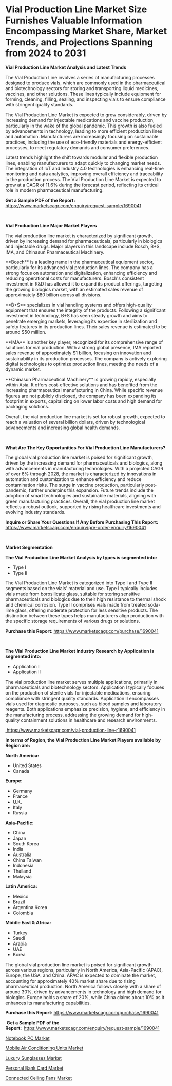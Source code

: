 <p><h1>Vial Production Line Market Size Furnishes Valuable Information Encompassing Market Share, Market Trends, and Projections Spanning from 2024 to 2031</h1></p><p><strong>Vial Production Line Market Analysis and Latest Trends</strong></p>
<p><p>The Vial Production Line involves a series of manufacturing processes designed to produce vials, which are commonly used in the pharmaceutical and biotechnology sectors for storing and transporting liquid medicines, vaccines, and other solutions. These lines typically include equipment for forming, cleaning, filling, sealing, and inspecting vials to ensure compliance with stringent quality standards.</p><p>The Vial Production Line Market is expected to grow considerably, driven by increasing demand for injectable medications and vaccine production, particularly in the wake of the global pandemic. This growth is also fueled by advancements in technology, leading to more efficient production lines and automation. Manufacturers are increasingly focusing on sustainable practices, including the use of eco-friendly materials and energy-efficient processes, to meet regulatory demands and consumer preferences.</p><p>Latest trends highlight the shift towards modular and flexible production lines, enabling manufacturers to adapt quickly to changing market needs. The integration of IoT and Industry 4.0 technologies is enhancing real-time monitoring and data analytics, improving overall efficiency and traceability in the production process. The Vial Production Line Market is expected to grow at a CAGR of 11.6% during the forecast period, reflecting its critical role in modern pharmaceutical manufacturing.</p></p>
<p><strong>Get a Sample PDF of the Report:&nbsp;</strong> <a href="https://www.marketscagr.com/enquiry/request-sample/1690041?utm_campaign=1557&utm_medium=2&utm_source=Github&utm_content=ia&utm_term=17102024&utm_id=vial-production-line">https://www.marketscagr.com/enquiry/request-sample/1690041</a></p>
<p>&nbsp;</p>
<p><strong>Vial Production Line Major Market Players</strong></p>
<p><p>The vial production line market is characterized by significant growth, driven by increasing demand for pharmaceuticals, particularly in biologics and injectable drugs. Major players in this landscape include Bosch, B+S, IMA, and Chinasun Pharmaceutical Machinery.</p><p>**Bosch** is a leading name in the pharmaceutical equipment sector, particularly for its advanced vial production lines. The company has a strong focus on automation and digitalization, enhancing efficiency and reducing operational costs for manufacturers. Bosch's consistent investment in R&D has allowed it to expand its product offerings, targeting the growing biologics market, with an estimated sales revenue of approximately $80 billion across all divisions.</p><p>**B+S** specializes in vial handling systems and offers high-quality equipment that ensures the integrity of the products. Following a significant investment in technology, B+S has seen steady growth and aims to penetrate emerging markets, leveraging its expertise in sterilization and safety features in its production lines. Their sales revenue is estimated to be around $50 million.</p><p>**IMA** is another key player, recognized for its comprehensive range of solutions for vial production. With a strong global presence, IMA reported sales revenue of approximately $1 billion, focusing on innovation and sustainability in its production processes. The company is actively exploring digital technologies to optimize production lines, meeting the needs of a dynamic market.</p><p>**Chinasun Pharmaceutical Machinery** is growing rapidly, especially within Asia. It offers cost-effective solutions and has benefited from the increasing pharmaceutical manufacturing in China. While specific revenue figures are not publicly disclosed, the company has been expanding its footprint in exports, capitalizing on lower labor costs and high demand for packaging solutions.</p><p>Overall, the vial production line market is set for robust growth, expected to reach a valuation of several billion dollars, driven by technological advancements and increasing global health demands.</p></p>
<p>&nbsp;</p>
<p><strong>What Are The Key Opportunities For Vial Production Line Manufacturers?</strong></p>
<p><p>The global vial production line market is poised for significant growth, driven by the increasing demand for pharmaceuticals and biologics, along with advancements in manufacturing technologies. With a projected CAGR of over 6% through 2028, the market is characterized by innovations in automation and customization to enhance efficiency and reduce contamination risks. The surge in vaccine production, particularly post-pandemic, further underpins this expansion. Future trends include the adoption of smart technologies and sustainable materials, aligning with green manufacturing practices. Overall, the vial production line market reflects a robust outlook, supported by rising healthcare investments and evolving industry standards.</p></p>
<p><strong>Inquire or Share Your Questions If Any Before Purchasing This Report:</strong> <a href="https://www.marketscagr.com/enquiry/pre-order-enquiry/1690041?utm_campaign=1557&utm_medium=2&utm_source=Github&utm_content=ia&utm_term=17102024&utm_id=vial-production-line">https://www.marketscagr.com/enquiry/pre-order-enquiry/1690041</a></p>
<p>&nbsp;</p>
<p><strong>Market Segmentation</strong></p>
<p><strong>The Vial Production Line Market Analysis by types is segmented into:</strong></p>
<p><ul><li>Type I</li><li>Type II</li></ul></p>
<p><p>The Vial Production Line Market is categorized into Type I and Type II segments based on the vials' material and use. Type I typically includes vials made from borosilicate glass, suitable for storing sensitive pharmaceuticals and biologics due to their high resistance to thermal shock and chemical corrosion. Type II comprises vials made from treated soda-lime glass, offering moderate protection for less sensitive products. The distinction between these types helps manufacturers align production with the specific storage requirements of various drugs or solutions.</p></p>
<p><strong>Purchase this Report:&nbsp;</strong><a href="https://www.marketscagr.com/purchase/1690041?utm_campaign=1557&utm_medium=2&utm_source=Github&utm_content=ia&utm_term=17102024&utm_id=vial-production-line">https://www.marketscagr.com/purchase/1690041</a></p>
<p>&nbsp;</p>
<p><strong>The Vial Production Line Market Industry Research by Application is segmented into:</strong></p>
<p><ul><li>Application I</li><li>Application II</li></ul></p>
<p><p>The vial production line market serves multiple applications, primarily in pharmaceuticals and biotechnology sectors. Application I typically focuses on the production of sterile vials for injectable medications, ensuring compliance with stringent quality standards. Application II encompasses vials used for diagnostic purposes, such as blood samples and laboratory reagents. Both applications emphasize precision, hygiene, and efficiency in the manufacturing process, addressing the growing demand for high-quality containment solutions in healthcare and research environments.</p></p>
<p><a href="https://www.marketscagr.com/vial-production-line-r1690041?utm_campaign=1557&utm_medium=2&utm_source=Github&utm_content=ia&utm_term=17102024&utm_id=vial-production-line">&nbsp;https://www.marketscagr.com/vial-production-line-r1690041</a></p>
<p><strong>In terms of Region, the Vial Production Line Market Players available by Region are:</strong></p>
<p>
    <p> <strong> North America: </strong>
        <ul>
            <li>United States</li>
            <li>Canada</li>
        </ul>
        </p> 
    <p> <strong> Europe: </strong>
        <ul>
            <li>Germany</li>
            <li>France</li>
            <li>U.K.</li>
            <li>Italy</li>
            <li>Russia</li>
        </ul>
        </p> 
    <p> <strong> Asia-Pacific: </strong>
        <ul>
            <li>China</li>
            <li>Japan</li>
            <li>South Korea</li>
            <li>India</li>
            <li>Australia</li>
            <li>China Taiwan</li>
            <li>Indonesia</li>
            <li>Thailand</li>
            <li>Malaysia</li>
        </ul>
        </p> 
    <p> <strong> Latin America: </strong>
        <ul>
            <li>Mexico</li>
            <li>Brazil</li>
            <li>Argentina Korea</li>
            <li>Colombia</li>
        </ul>
        </p> 
    <p> <strong> Middle East & Africa: </strong>
        <ul>
            <li>Turkey</li>
            <li>Saudi</li>
            <li>Arabia</li>
            <li>UAE</li>
            <li>Korea</li>
        </ul>
    </p>
    </p>
<p><p>The global vial production line market is poised for significant growth across various regions, particularly in North America, Asia-Pacific (APAC), Europe, the USA, and China. APAC is expected to dominate the market, accounting for approximately 40% market share due to rising pharmaceutical production. North America follows closely with a share of around 30%, driven by advancements in technology and high demand for biologics. Europe holds a share of 20%, while China claims about 10% as it enhances its manufacturing capabilities.</p></p>
<p><strong>Purchase this Report: </strong><a href="https://www.marketscagr.com/purchase/1690041?utm_campaign=1557&utm_medium=2&utm_source=Github&utm_content=ia&utm_term=17102024&utm_id=vial-production-line">https://www.marketscagr.com/purchase/1690041</a></p>
<p>&nbsp;<strong>Get a Sample PDF of the Report:&nbsp;&nbsp;</strong><a href="https://www.marketscagr.com/enquiry/request-sample/1690041?utm_campaign=1557&utm_medium=2&utm_source=Github&utm_content=ia&utm_term=17102024&utm_id=vial-production-line">https://www.marketscagr.com/enquiry/request-sample/1690041</a></p>
<p><strong></strong></p>
<p><p><a href="https://www.linkedin.com/pulse/notebook-pc-market-global-regional-analysis-focus-end-user-t1p6f?utm_campaign=1557&utm_medium=2&utm_source=Github&utm_content=ia&utm_term=17102024&utm_id=vial-production-line">Notebook PC Market</a></p><p><a href="https://www.linkedin.com/pulse/mobile-air-conditioning-units-market-size-growth-industry-4intf?utm_campaign=1557&utm_medium=2&utm_source=Github&utm_content=ia&utm_term=17102024&utm_id=vial-production-line">Mobile Air Conditioning Units Market</a></p><p><a href="https://www.linkedin.com/pulse/global-luxury-sunglasses-42-cagr-forecast-2024-2031-dl06e?utm_campaign=1557&utm_medium=2&utm_source=Github&utm_content=ia&utm_term=17102024&utm_id=vial-production-line">Luxury Sunglasses Market</a></p><p><a href="https://www.linkedin.com/pulse/personal-bank-card-market-global-insights-regional-analysis-v9hvf?utm_campaign=1557&utm_medium=2&utm_source=Github&utm_content=ia&utm_term=17102024&utm_id=vial-production-line">Personal Bank Card Market</a></p><p><a href="https://www.linkedin.com/pulse/connected-ceiling-fans-market-size-type-under-50-inches50-54-8teve?utm_campaign=1557&utm_medium=2&utm_source=Github&utm_content=ia&utm_term=17102024&utm_id=vial-production-line">Connected Ceiling Fans Market</a></p></p>